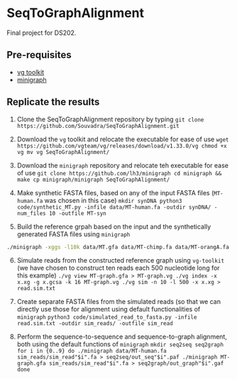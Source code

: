 # SeqToGraphAlignment
Final project for DS202. 

## Pre-requisites
- [vg toolkit](https://github.com/vgteam/vg)
- [minigraph](https://github.com/lh3/minigraph)

## Replicate the results
1. Clone the SeqToGraphAlignment repository by typing
`git clone https://github.com/Souvadra/SeqToGraphAlignment.git`

2. Download the `vg` toolkit and relocate the executable for ease of use
`wget https://github.com/vgteam/vg/releases/download/v1.33.0/vg
chmod +x vg
mv vg SeqToGraphAlignment/`

3. Download the `minigraph` repository and relocate teh executable for ease of use
`git clone https://github.com/lh3/minigraph
cd minigraph && make
cp minigraph/minigraph SeqToGraphAlignment/`

4. Make synthetic FASTA files, based on any of the input FASTA files (`MT-human.fa` was chosen in this case)
`mkdir synDNA
python3 code/synthetic_MT.py -infile data/MT-human.fa -outdir synDNA/ -num_files 10 -outfile MT-syn`

5. Build the reference grpah based on the input and the synthetically generated FASTA files using `minigraph`
```sh
./minigraph -xggs -l10k data/MT.gfa data/MT-chimp.fa data/MT-orangA.fa data/MT-human.fa synDNA/MT-syn0.fa synDNA/MT-syn1.fa synDNA/MT-syn2.fa synDNA/MT-syn3.fa synDNA/MT-syn4.fa synDNA/MT-syn5.fa synDNA/MT-syn6.fa synDNA/MT-syn7.fa synDNA/MT-syn8.fa synDNA/MT-syn9.fa > MT-graph.gfa
```

6. Simulate reads from the constructed reference graph using `vg-toolkit` (we have chosen to construct ten reads each 500 nucleotide long for this example)
`./vg view MT-graph.gfa > MT-graph.vg
./vg index -x x.xg -g x.gcsa -k 16 MT-graph.vg
./vg sim -n 10 -l 500 -x x.xg > read.sim.txt`

7. Create separate FASTA files from the simulated reads (so that we can directly use those for alignment using default functionalities of `minigraph`
`python3 code/simulated_read_to_fasta.py -infile read.sim.txt -outdir sim_reads/ -outfile sim_read`

8. Perform the sequence-to-sequence and sequence-to-graph alignment, both using the default functions of `minigraph`
`mkdir seq2seq seq2graph
for i in {0..9}
do
./minigraph data/MT-human.fa sim_reads/sim_read"$i".fa > seq2seq/out_seq"$i".paf
./minigraph MT-graph.gfa sim_reads/sim_read"$i".fa > seq2graph/out_graph"$i".gaf
done`
